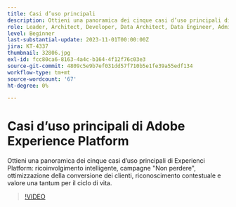 ```yaml
---
title: Casi d’uso principali
description: Ottieni una panoramica dei cinque casi d’uso principali di Experienci Platform&mdash;Intelligent Re-engagement, Don’t Lose Campaigns, Customer Conversion Optimization, Contextual Recognition e One-Time Value to Lifetime Value.
role: Leader, Architect, Developer, Data Architect, Data Engineer, Admin, User
level: Beginner
last-substantial-update: 2023-11-01T00:00:00Z
jira: KT-4337
thumbnail: 32806.jpg
exl-id: fcc80ca6-8163-4a4c-b164-4f12f76c03e3
source-git-commit: 4809c5e9b7ef031dd57f710b5e1fe39a55edf134
workflow-type: tm+mt
source-wordcount: '67'
ht-degree: 0%

---
```


# Casi d’uso principali di Adobe Experience Platform

Ottieni una panoramica dei cinque casi d’uso principali di Experienci Platform: ricoinvolgimento intelligente, campagne &quot;Non perdere&quot;, ottimizzazione della conversione dei clienti, riconoscimento contestuale e valore una tantum per il ciclo di vita.

>[!VIDEO](https://video.tv.adobe.com/v/32806?learn=on)

